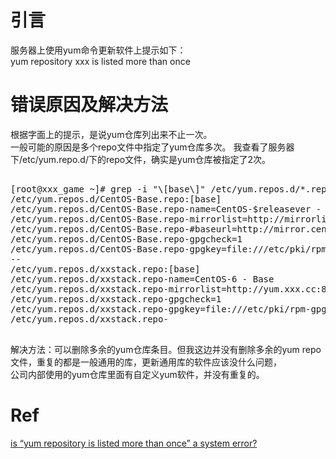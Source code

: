 # 引言
服务器上使用yum命令更新软件上提示如下：  
yum repository xxx is listed more than once

# 错误原因及解决方法
根据字面上的提示，是说yum仓库列出来不止一次。  
一般可能的原因是多个repo文件中指定了yum仓库多次。
我查看了服务器下/etc/yum.repo.d/下的repo文件，确实是yum仓库被指定了2次。

<pre>

[root@xxx_game ~]# grep -i "\[base\]" /etc/yum.repos.d/*.repo -A 5
/etc/yum.repos.d/CentOS-Base.repo:[base]
/etc/yum.repos.d/CentOS-Base.repo-name=CentOS-$releasever - Base
/etc/yum.repos.d/CentOS-Base.repo-mirrorlist=http://mirrorlist.centos.org/?release=$releasever&arch=$basearch&repo=os&infra=$infra
/etc/yum.repos.d/CentOS-Base.repo-#baseurl=http://mirror.centos.org/centos/$releasever/os/$basearch/
/etc/yum.repos.d/CentOS-Base.repo-gpgcheck=1
/etc/yum.repos.d/CentOS-Base.repo-gpgkey=file:///etc/pki/rpm-gpg/RPM-GPG-KEY-CentOS-6
--
/etc/yum.repos.d/xxstack.repo:[base]
/etc/yum.repos.d/xxstack.repo-name=CentOS-6 - Base
/etc/yum.repos.d/xxstack.repo-mirrorlist=http://yum.xxx.cc:81/mirrorlist/centos_base.mirrorlist
/etc/yum.repos.d/xxstack.repo-gpgcheck=1
/etc/yum.repos.d/xxstack.repo-gpgkey=file:///etc/pki/rpm-gpg/RPM-GPG-KEY-CentOS-6
/etc/yum.repos.d/xxstack.repo-

</pre>

解决方法：可以删除多余的yum仓库条目。但我这边并没有删除多余的yum repo文件，重复的都是一般通用的库，更新通用库的软件应该没什么问题，  
公司内部使用的yum仓库里面有自定义yum软件，并没有重复的。

# Ref
[is “yum repository is listed more than once” a system error?](http://stackoverflow.com/questions/22662349/is-yum-repository-is-listed-more-than-once-a-system-error)  



